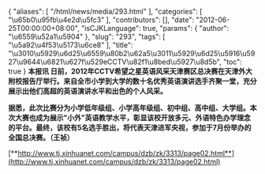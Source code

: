 {
    "aliases": [
        "/html/news/media/293.html"
    ],
    "categories": [
        "\u65b0\u95fb\u4e2d\u5fc3"
    ],
    "contributors": [],
    "date": "2012-06-25T00:00:00+08:00",
    "isCJKLanguage": true,
    "params": {
        "author": "\u6559\u52a1\u5904"
    },
    "slug": "293",
    "tags": [
        "\u5a92\u4f53\u5173\u6ce8"
    ],
    "title": "\u3010\u5929\u6d25\u6559\u80b2\u62a5\u3011\u5929\u6d25\u5916\u5927\u9644\u6821\u627f\u529eCCTV\u82f1\u8bed\u5927\u8d5b",
    "toc": true
}
**本报讯 日前，2012年CCTV希望之星英语风采天津赛区总决赛在天津外大附校报告厅举行。来自全市小学到大学的数十名优秀英语演讲选手齐聚一堂，充分展示出他们高超的英语演讲水平和出色的个人风采。**

**据悉，此次比赛分为小学低年级组、小学高年级组、初中组、高中组、大学组。本次大赛也成为展示"小外"英语教学水平，彰显该校开放多元、外语特色办学理念的平台。最终，该校有5名选手胜出，将代表天津进军央视，参加于7月份举办的全国总决赛。（王祯）**

[**http://www.tj.xinhuanet.com/campus/dzb/zk/3313/page02.html**](http://www.tj.xinhuanet.com/campus/dzb/zk/3313/page02.html)

